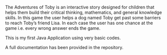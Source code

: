 The Adventures of Toby is an interactive story designed for children that helps them build their
critical thinking, mathematics, and general knowledge skills.
In this game the user helps a dog named Toby get past some barriers to reach Toby’s friend Lisa. In
each case the user has one chance at the game i.e. every wrong answer ends the game.

This is my first Java Application using very basic codes.

A full documentation has been provided in the repository.
